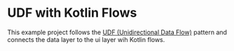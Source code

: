 # UDF with Kotlin Flows

This example project follows the [UDF (Unidirectional Data Flow)](https://developer.android.com/topic/architecture#unidirectional-data-flow) pattern 
and connects the data layer to the ui layer wih Kotlin flows.
